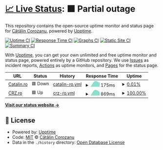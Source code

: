 # [📈 Live Status](https://status.crz.ro): <!--live status--> **🟧 Partial outage**

This repository contains the open-source uptime monitor and status page for [Cătălin Corozanu](https://corozanu.ro), powered by [Upptime](https://github.com/upptime/upptime).

[![Uptime CI](https://github.com/corozanu/uptime/workflows/Uptime%20CI/badge.svg)](https://github.com/corozanu/uptime/actions?query=workflow%3A%22Uptime+CI%22)
[![Response Time CI](https://github.com/corozanu/uptime/workflows/Response%20Time%20CI/badge.svg)](https://github.com/corozanu/uptime/actions?query=workflow%3A%22Response+Time+CI%22)
[![Graphs CI](https://github.com/corozanu/uptime/workflows/Graphs%20CI/badge.svg)](https://github.com/corozanu/uptime/actions?query=workflow%3A%22Graphs+CI%22)
[![Static Site CI](https://github.com/corozanu/uptime/workflows/Static%20Site%20CI/badge.svg)](https://github.com/corozanu/uptime/actions?query=workflow%3A%22Static+Site+CI%22)
[![Summary CI](https://github.com/corozanu/uptime/workflows/Summary%20CI/badge.svg)](https://github.com/corozanu/uptime/actions?query=workflow%3A%22Summary+CI%22)

With [Upptime](https://upptime.js.org), you can get your own unlimited and free uptime monitor and status page, powered entirely by a GitHub repository. We use [Issues](https://github.com/corozanu/uptime/issues) as incident reports, [Actions](https://github.com/corozanu/uptime/actions) as uptime monitors, and [Pages](https://status.crz.ro) for the status page.

<!--start: status pages-->
<!-- This summary is generated by Upptime (https://github.com/upptime/upptime) -->
<!-- Do not edit this manually, your changes will be overwritten -->
<!-- prettier-ignore -->
| URL | Status | History | Response Time | Uptime |
| --- | ------ | ------- | ------------- | ------ |
| <img alt="" src="https://icons.duckduckgo.com/ip3/catalin.ro.ico" height="13"> [Catalin.ro](https://catalin.ro) | 🟥 Down | [catalin-ro.yml](https://github.com/corozanu/uptime/commits/HEAD/history/catalin-ro.yml) | <details><summary><img alt="Response time graph" src="./graphs/catalin-ro/response-time-week.png" height="20"> 175ms</summary><br><a href="https://status.crz.ro/history/catalin-ro"><img alt="Response time 175" src="https://img.shields.io/endpoint?url=https%3A%2F%2Fraw.githubusercontent.com%2Fcorozanu%2Fuptime%2FHEAD%2Fapi%2Fcatalin-ro%2Fresponse-time.json"></a><br><a href="https://status.crz.ro/history/catalin-ro"><img alt="24-hour response time 175" src="https://img.shields.io/endpoint?url=https%3A%2F%2Fraw.githubusercontent.com%2Fcorozanu%2Fuptime%2FHEAD%2Fapi%2Fcatalin-ro%2Fresponse-time-day.json"></a><br><a href="https://status.crz.ro/history/catalin-ro"><img alt="7-day response time 175" src="https://img.shields.io/endpoint?url=https%3A%2F%2Fraw.githubusercontent.com%2Fcorozanu%2Fuptime%2FHEAD%2Fapi%2Fcatalin-ro%2Fresponse-time-week.json"></a><br><a href="https://status.crz.ro/history/catalin-ro"><img alt="30-day response time 175" src="https://img.shields.io/endpoint?url=https%3A%2F%2Fraw.githubusercontent.com%2Fcorozanu%2Fuptime%2FHEAD%2Fapi%2Fcatalin-ro%2Fresponse-time-month.json"></a><br><a href="https://status.crz.ro/history/catalin-ro"><img alt="1-year response time 175" src="https://img.shields.io/endpoint?url=https%3A%2F%2Fraw.githubusercontent.com%2Fcorozanu%2Fuptime%2FHEAD%2Fapi%2Fcatalin-ro%2Fresponse-time-year.json"></a></details> | <details><summary><a href="https://status.crz.ro/history/catalin-ro">0.01%</a></summary><a href="https://status.crz.ro/history/catalin-ro"><img alt="All-time uptime 0.01%" src="https://img.shields.io/endpoint?url=https%3A%2F%2Fraw.githubusercontent.com%2Fcorozanu%2Fuptime%2FHEAD%2Fapi%2Fcatalin-ro%2Fuptime.json"></a><br><a href="https://status.crz.ro/history/catalin-ro"><img alt="24-hour uptime 0.01%" src="https://img.shields.io/endpoint?url=https%3A%2F%2Fraw.githubusercontent.com%2Fcorozanu%2Fuptime%2FHEAD%2Fapi%2Fcatalin-ro%2Fuptime-day.json"></a><br><a href="https://status.crz.ro/history/catalin-ro"><img alt="7-day uptime 0.01%" src="https://img.shields.io/endpoint?url=https%3A%2F%2Fraw.githubusercontent.com%2Fcorozanu%2Fuptime%2FHEAD%2Fapi%2Fcatalin-ro%2Fuptime-week.json"></a><br><a href="https://status.crz.ro/history/catalin-ro"><img alt="30-day uptime 0.01%" src="https://img.shields.io/endpoint?url=https%3A%2F%2Fraw.githubusercontent.com%2Fcorozanu%2Fuptime%2FHEAD%2Fapi%2Fcatalin-ro%2Fuptime-month.json"></a><br><a href="https://status.crz.ro/history/catalin-ro"><img alt="1-year uptime 0.01%" src="https://img.shields.io/endpoint?url=https%3A%2F%2Fraw.githubusercontent.com%2Fcorozanu%2Fuptime%2FHEAD%2Fapi%2Fcatalin-ro%2Fuptime-year.json"></a></details>
| <img alt="" src="https://icons.duckduckgo.com/ip3/crz.ro.ico" height="13"> [CRZ.ro](https://crz.ro) | 🟩 Up | [crz-ro.yml](https://github.com/corozanu/uptime/commits/HEAD/history/crz-ro.yml) | <details><summary><img alt="Response time graph" src="./graphs/crz-ro/response-time-week.png" height="20"> 869ms</summary><br><a href="https://status.crz.ro/history/crz-ro"><img alt="Response time 869" src="https://img.shields.io/endpoint?url=https%3A%2F%2Fraw.githubusercontent.com%2Fcorozanu%2Fuptime%2FHEAD%2Fapi%2Fcrz-ro%2Fresponse-time.json"></a><br><a href="https://status.crz.ro/history/crz-ro"><img alt="24-hour response time 869" src="https://img.shields.io/endpoint?url=https%3A%2F%2Fraw.githubusercontent.com%2Fcorozanu%2Fuptime%2FHEAD%2Fapi%2Fcrz-ro%2Fresponse-time-day.json"></a><br><a href="https://status.crz.ro/history/crz-ro"><img alt="7-day response time 869" src="https://img.shields.io/endpoint?url=https%3A%2F%2Fraw.githubusercontent.com%2Fcorozanu%2Fuptime%2FHEAD%2Fapi%2Fcrz-ro%2Fresponse-time-week.json"></a><br><a href="https://status.crz.ro/history/crz-ro"><img alt="30-day response time 869" src="https://img.shields.io/endpoint?url=https%3A%2F%2Fraw.githubusercontent.com%2Fcorozanu%2Fuptime%2FHEAD%2Fapi%2Fcrz-ro%2Fresponse-time-month.json"></a><br><a href="https://status.crz.ro/history/crz-ro"><img alt="1-year response time 869" src="https://img.shields.io/endpoint?url=https%3A%2F%2Fraw.githubusercontent.com%2Fcorozanu%2Fuptime%2FHEAD%2Fapi%2Fcrz-ro%2Fresponse-time-year.json"></a></details> | <details><summary><a href="https://status.crz.ro/history/crz-ro">100.00%</a></summary><a href="https://status.crz.ro/history/crz-ro"><img alt="All-time uptime 100.00%" src="https://img.shields.io/endpoint?url=https%3A%2F%2Fraw.githubusercontent.com%2Fcorozanu%2Fuptime%2FHEAD%2Fapi%2Fcrz-ro%2Fuptime.json"></a><br><a href="https://status.crz.ro/history/crz-ro"><img alt="24-hour uptime 100.00%" src="https://img.shields.io/endpoint?url=https%3A%2F%2Fraw.githubusercontent.com%2Fcorozanu%2Fuptime%2FHEAD%2Fapi%2Fcrz-ro%2Fuptime-day.json"></a><br><a href="https://status.crz.ro/history/crz-ro"><img alt="7-day uptime 100.00%" src="https://img.shields.io/endpoint?url=https%3A%2F%2Fraw.githubusercontent.com%2Fcorozanu%2Fuptime%2FHEAD%2Fapi%2Fcrz-ro%2Fuptime-week.json"></a><br><a href="https://status.crz.ro/history/crz-ro"><img alt="30-day uptime 100.00%" src="https://img.shields.io/endpoint?url=https%3A%2F%2Fraw.githubusercontent.com%2Fcorozanu%2Fuptime%2FHEAD%2Fapi%2Fcrz-ro%2Fuptime-month.json"></a><br><a href="https://status.crz.ro/history/crz-ro"><img alt="1-year uptime 100.00%" src="https://img.shields.io/endpoint?url=https%3A%2F%2Fraw.githubusercontent.com%2Fcorozanu%2Fuptime%2FHEAD%2Fapi%2Fcrz-ro%2Fuptime-year.json"></a></details>

<!--end: status pages-->

[**Visit our status website →**](https://status.crz.ro)

## 📄 License

- Powered by: [Upptime](https://github.com/upptime/upptime)
- Code: [MIT](./LICENSE) © [Cătălin Corozanu](https://corozanu.ro)
- Data in the `./history` directory: [Open Database License](https://opendatacommons.org/licenses/odbl/1-0/)
